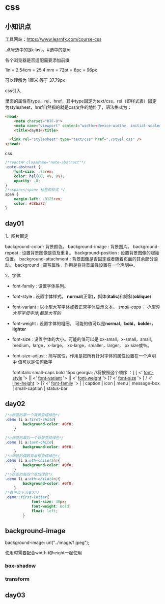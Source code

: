 # css

## 小知识点

工具网站：https://www.learnfk.com/course-css

.点号选中的是class，#选中的是id

各个浏览器是否适配需要添加前缀

1in = 2.54cm = 25.4 mm = 72pt = 6pc = 96px 

可以理解为 1厘米 等于 37.79px

css引入

<link>里面的属性有type、rel、href，其中type固定为text/css，rel（即样式表）固定为stylesheet，href自然指的就是css文件的地址了，语法格式为：

  <link type="text/css" rel="stylesheet"  href="css文件的存放地址">

```html
<head>
    <meta charset="UTF-8">
    <meta name="viewport" content="width=<device-width>, initial-scale=1.0">
    <title>day01</title>
     
  <link rel="stylesheet" type="text/css" href="./styel.css" />
</head>
```



css

```css
/*react中 className="note-abstract"*/
.note-abstract {
    font-size: .75rem;
    color: hsl(60, 4%, 9%);
    opacity: .8;
}
/*<span></span> 标签的样式 */
span {
    margin-left: .3125rem;
    color: #38ba72;
}
```

## day01

1、图片固定

background-color     	    : 背景颜色。
background-image      	  : 背景图片。
background-repeat     	   : 设置背景图像是否及重复。
background-position     	: 设置背景图像的起始位置。
background-attachment   : 背景图像是否固定或者随着页面的其余部分滚动。
background      					: 简写属性，作用是将背景属性设置在一个声明中。

2、字体

- font-family  : 设置字体系列。

- font-style   : 设置字体样式。     **normal**(正常)，斜体(**italic**)和倾斜(**oblique**)

- font-variant : 以小型大写字体或者正常字体显示文本。   *small-caps： 小型的大写字母字体,都是大写的*

- font-weight  : 设置字体的粗细。  可能的值可以是**normal**，**bold**，**bolder**，**lighter**

-  font-size    : 设置字体的大小。可能的值可以是 xx-small，x-small，small，medium，large，x-large，			                                          xx-large，smaller，larger， px size或％。

- font-size-adjust :  简写属性，作用是把所有针对字体的属性设置在一个声明中  值可以是任何数字

  font:italic small-caps bold 15px georgia;  //将按照这个顺序 ：[ [ <' [font-style](font-style.htm) '> || <' [font-variant](font-variant.htm) '> || <' [font-weight](font-weight.htm) '> ]? <' [font-size](font-size.htm) '> [ / <' [line-height](../text/line-height.htm) '> ]? <' [font-family](font-family.htm) '> ] | caption | icon | menu |  message-box | small-caption | status-bar

## day02

```css
/*a标签的第一个背景变成绿色*/
.demo li a:first-child{
		background-color: #0f0;
	}

/*a标签的最后一个背景变成绿色*/
.demo li a:last-child{
		background-color: #0f0;
	}
/*a标签的偶数背景都变成绿色*/
.demo li a:nth-child(2n){
		background-color: #0f0;
	}
/*a标签的每四个变成绿色*/
.demo li a:nth-child(4n){
		background-color: #0f0;
	}
/*首字母下沉变大*/
.demo::first-letter{
			font-size: 40px;
			font-weight: bold;
			float: left;
		}
```



## background-image

background-image: url("../image/1.jpeg"); 

使用时需要配合width 和height一起使用



### box-shadow

### transform

## day03



